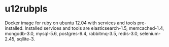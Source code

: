 # u12rubpls
Docker image for ruby on ubuntu 12.04 with services and tools pre-installed. Installed services and tools are elasticsearch-1.5, memcached-1.4, mongodb-3.0, mysql-5.6, postgres-9.4, rabbitmq-3.5, redis-3.0, selenium-2.45, sqllite-3.
